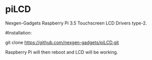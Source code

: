 # piLCD
Nexgen-Gadgets Raspberry Pi 3.5 Touchscreen LCD Drivers type-2.

#Installation:

git clone https://github.com/nexgen-gadgets/piLCD.git

Raspberry Pi will then reboot and LCD will be working.
